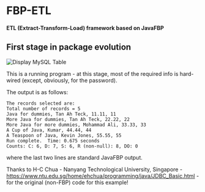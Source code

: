 FBP-ETL
=======

#### ETL (Extract-Transform-Load) framework based on JavaFBP

## First stage in package evolution

![Display MySQL Table](https://github.com/jpaulm/fbp-etl/Step05/blob/master/docs/Step05.png "First stage")

This is a running program - at this stage, most of the required info is hard-wired (except, obviously, for the password).

The output is as follows:

~~~~
The records selected are:
Total number of records = 5
Java for dummies, Tan Ah Teck, 11.11, 11
More Java for dummies, Tan Ah Teck, 22.22, 22
More Java for more dummies, Mohammad Ali, 33.33, 33
A Cup of Java, Kumar, 44.44, 44
A Teaspoon of Java, Kevin Jones, 55.55, 55
Run complete.  Time: 0.675 seconds
Counts: C: 6, D: 7, S: 6, R (non-null): 8, DO: 0
~~~~

where the last two lines are standard JavaFBP output.

Thanks to H-C Chua - Nanyang Technological University, Singapore - https://www.ntu.edu.sg/home/ehchua/programming/java/JDBC_Basic.html - for the original (non-FBP) code for this example!
